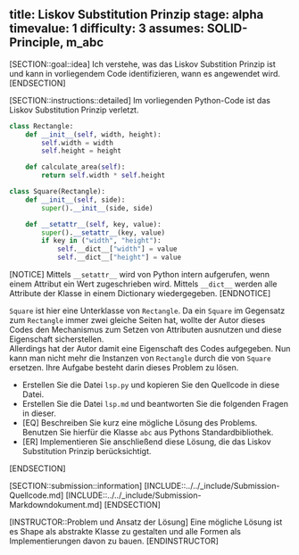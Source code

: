 title: Liskov Substitution Prinzip
stage: alpha
timevalue: 1
difficulty: 3
assumes: SOLID-Principle, m_abc
---

[SECTION::goal::idea]
Ich verstehe, was das Liskov Substition Prinzip ist und kann in vorliegendem Code identifizieren, 
wann es angewendet wird.
[ENDSECTION]


[SECTION::instructions::detailed]
Im vorliegenden Python-Code ist das Liskov Substitution Prinzip verletzt.

```python
class Rectangle:
    def __init__(self, width, height):
        self.width = width
        self.height = height

    def calculate_area(self):
        return self.width * self.height

class Square(Rectangle):
    def __init__(self, side):
        super().__init__(side, side)

    def __setattr__(self, key, value):
        super().__setattr__(key, value)
        if key in ("width", "height"):
            self.__dict__["width"] = value
            self.__dict__["height"] = value
```

[NOTICE]
Mittels `__setattr__` wird von Python intern aufgerufen, wenn einem Attribut ein Wert 
zugeschrieben wird.
Mittels `__dict__` werden alle Attribute der Klasse in einem Dictionary wiedergegeben.
[ENDNOTICE]

`Square` ist hier eine Unterklasse von `Rectangle`. 
Da ein `Square` im Gegensatz zum `Rectangle` immer zwei gleiche Seiten hat, wollte der Autor 
dieses Codes den Mechanismus zum Setzen von Attributen ausnutzen und diese Eigenschaft 
sicherstellen.  
Allerdings hat der Autor damit eine Eigenschaft des Codes aufgegeben. Nun kann man nicht mehr 
die Instanzen von `Rectangle` durch die von `Square` ersetzen.
Ihre Aufgabe besteht darin dieses Problem zu lösen.

- Erstellen Sie die Datei `lsp.py` und kopieren Sie den Quellcode in diese Datei.
- Erstellen Sie die Datei `lsp.md` und beantworten Sie die folgenden Fragen in dieser.
- [EQ] Beschreiben Sie kurz eine mögliche Lösung des Problems.
  Benutzen Sie hierfür die Klasse `abc` aus Pythons Standardbibliothek.
- [ER] Implementieren Sie anschließend diese Lösung, die das Liskov Substitution Prinzip 
  berücksichtigt.

[ENDSECTION]

[SECTION::submission::information]
[INCLUDE::../../_include/Submission-Quellcode.md]
[INCLUDE::../../_include/Submission-Markdowndokument.md]
[ENDSECTION]

[INSTRUCTOR::Problem und Ansatz der Lösung]
Eine mögliche Lösung ist es Shape als abstrakte Klasse zu gestalten und alle Formen als 
Implementierungen davon zu bauen.
[ENDINSTRUCTOR]
